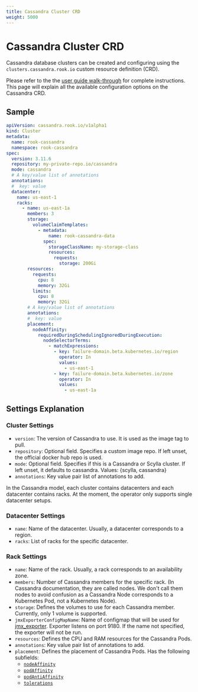 ```yaml
---
title: Cassandra Cluster CRD
weight: 5000
---
```


# Cassandra Cluster CRD

Cassandra database clusters can be created and configuring using the `clusters.cassandra.rook.io` custom resource definition (CRD).

Please refer to the the [user guide walk-through](cassandra.md) for complete instructions.
This page will explain all the available configuration options on the Cassandra CRD.

## Sample

```yaml
apiVersion: cassandra.rook.io/v1alpha1
kind: Cluster
metadata:
  name: rook-cassandra
  namespace: rook-cassandra
spec:
  version: 3.11.6
  repository: my-private-repo.io/cassandra
  mode: cassandra
  # A key/value list of annotations
  annotations:
  #  key: value
  datacenter:
    name: us-east-1
    racks:
      - name: us-east-1a
        members: 3
        storage:
          volumeClaimTemplates:
            - metadata:
                name: rook-cassandra-data
              spec:
                storageClassName: my-storage-class
                resources:
                  requests:
                    storage: 200Gi
        resources:
          requests:
            cpu: 8
            memory: 32Gi
          limits:
            cpu: 8
            memory: 32Gi
        # A key/value list of annotations
        annotations:
        #  key: value
        placement:
          nodeAffinity:
            requiredDuringSchedulingIgnoredDuringExecution:
              nodeSelectorTerms:
                - matchExpressions:
                  - key: failure-domain.beta.kubernetes.io/region
                    operator: In
                    values:
                      - us-east-1
                  - key: failure-domain.beta.kubernetes.io/zone
                    operator: In
                    values:
                      - us-east-1a
```

## Settings Explanation

### Cluster Settings

* `version`: The version of Cassandra to use. It is used as the image tag to pull.
* `repository`: Optional field. Specifies a custom image repo. If left unset, the official docker hub repo is used.
* `mode`: Optional field. Specifies if this is a Cassandra or Scylla cluster. If left unset, it defaults to cassandra. Values: {scylla, cassandra}
* `annotations`: Key value pair list of annotations to add.

In the Cassandra model, each cluster contains datacenters and each datacenter contains racks. At the moment, the operator only supports single datacenter setups.

### Datacenter Settings

* `name`: Name of the datacenter. Usually, a datacenter corresponds to a region.
* `racks`: List of racks for the specific datacenter.

### Rack Settings

* `name`: Name of the rack. Usually, a rack corresponds to an availability zone.
* `members`: Number of Cassandra members for the specific rack. (In Cassandra documentation, they are called nodes. We don't call them nodes to avoid confusion as a Cassandra Node corresponds to a Kubernetes Pod, not a Kubernetes Node).
* `storage`: Defines the volumes to use for each Cassandra member. Currently, only 1 volume is supported.
* `jmxExporterConfigMapName`: Name of configmap that will be used for [jmx_exporter](https://github.com/prometheus/jmx_exporter). Exporter listens on port 9180. If the name not specified, the exporter will not be run. 
* `resources`: Defines the CPU and RAM resources for the Cassandra Pods.
* `annotations`: Key value pair list of annotations to add.
* `placement`: Defines the placement of Cassandra Pods. Has the following subfields:
  * [`nodeAffinity`](https://kubernetes.io/docs/concepts/configuration/assign-pod-node/#affinity-and-anti-affinity)
  * [`podAffinity`](https://kubernetes.io/docs/concepts/configuration/assign-pod-node/#affinity-and-anti-affinity)
  * [`podAntiAffinity`](https://kubernetes.io/docs/concepts/configuration/assign-pod-node/#affinity-and-anti-affinity)
  * [`tolerations`](https://kubernetes.io/docs/concepts/configuration/taint-and-toleration/)
